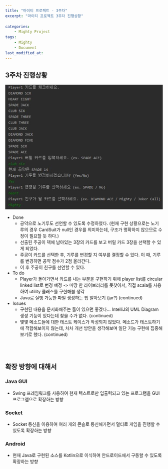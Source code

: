 ```yaml
---
title: "마이티 프로젝트 - 3주차"
excerpt: "마이티 프로젝트 3주차 진행상황"

categories:
    - Mighty Project
tags:
    - Mighty
    - Document
last_modified_at:
---
```



## 3주차 진행상황
![3주차 진행상황](/Images/GhostProject_3rd.JPG)
- Done
    - 공약으로 노기루도 선언할 수 있도록 수정하였다. (현재 구현 상황으로는 노기루의 경우 CardSuit가 null인 경우를 의미하는데, 구조가 명확하지 않으므로 수정이 필요할 듯 하다.)
    - 선출된 주공이 덱에 남아있는 3장의 카드를 보고 버릴 카드 3장을 선택할 수 있게 되었다.
    - 주공이 카드를 선택한 후, 기루를 변경할 지 여부를 결정할 수 있다. 이 때, 기루를 변경하면 공약 점수가 2점 올라간다.
    - 이 후 주공이 친구를 선언할 수 있다.    
- To do
    - Player가 돌아가면서 카드를 내는 부분을 구현하기 위해 player list를 circular linked list로 변경 예정 -> 마땅 한 라이브러리를 못찾아서, 직접 scala를 사용하여 utility 클래스를 구현해볼 생각
    - Java로 실행 가능한 파일 생성하는 법 알아보기 (jar?) (continued)
- Issues
    - 구현된 내용을 문서화해주는 툴이 있으면 좋겠다… IntelliJ의 UML Diagram 생성 기능이 있다는데 찾을 수가 없다. (continued)
    - 몇몇 메소드들에 대한 테스트 케이스가 작성되지 않았다. 메소드가 테스트하기에 적합해보이지 않는데, 차차 개선 방안을 생각해보며 일단 기능 구현에 집중해보기로 했다. (continued)

<br><br>

## 확장 방향에 대해서

### Java GUI
- Swing 프레임워크를 사용하여 현재 텍스트로만 입출력되고 있는 프로그램을 GUI 프로그램으로 확장하는 방향

### Socket
- Socket 통신을 이용하여 여러 개의 콘솔로 통신해가면서 멀티로 게임을 진행할 수 있도록 확장하는 방향

### Android
- 현재 Java로 구현된 소스를 Kotlin으로 이식하여 안드로이드에서 구동할 수 있도록 확장하는 방향